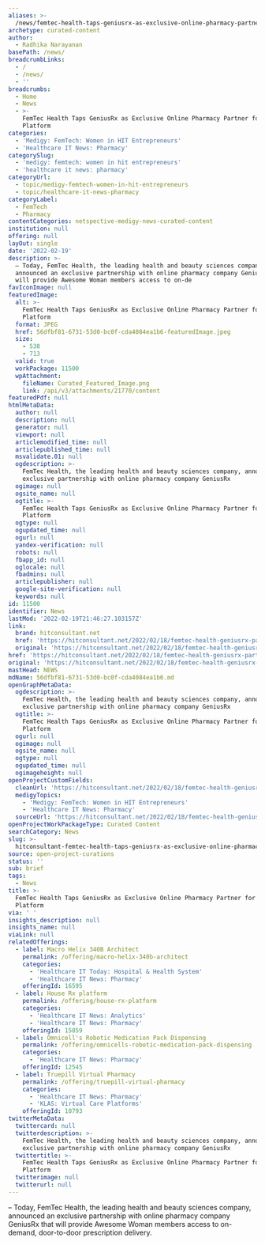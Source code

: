 ```yaml
---
aliases: >-
  /news/femtec-health-taps-geniusrx-as-exclusive-online-pharmacy-partner-for-d2c-platform
archetype: curated-content
author:
  - Radhika Narayanan
basePath: /news/
breadcrumbLinks:
  - /
  - /news/
  - ''
breadcrumbs:
  - Home
  - News
  - >-
    FemTec Health Taps GeniusRx as Exclusive Online Pharmacy Partner for D2C
    Platform
categories:
  - 'Medigy: FemTech: Women in HIT Entrepreneurs'
  - 'Healthcare IT News: Pharmacy'
categorySlug:
  - 'medigy: femtech: women in hit entrepreneurs'
  - 'healthcare it news: pharmacy'
categoryUrl:
  - topic/medigy-femtech-women-in-hit-entrepreneurs
  - topic/healthcare-it-news-pharmacy
categoryLabel:
  - FemTech
  - Pharmacy
contentCategories: netspective-medigy-news-curated-content
institution: null
offering: null
layOut: single
date: '2022-02-19'
description: >-
  – Today, FemTec Health, the leading health and beauty sciences company,
  announced an exclusive partnership with online pharmacy company GeniusRx that
  will provide Awesome Woman members access to on-de
favIconImage: null
featuredImage:
  alt: >-
    FemTec Health Taps GeniusRx as Exclusive Online Pharmacy Partner for D2C
    Platform
  format: JPEG
  href: 56dfbf81-6731-53d0-bc0f-cda4084ea1b6-featuredImage.jpeg
  size:
    - 538
    - 713
  valid: true
  workPackage: 11500
  wpAttachment:
    fileName: Curated_Featured_Image.png
    link: /api/v3/attachments/21770/content
featuredPdf: null
htmlMetaData:
  author: null
  description: null
  generator: null
  viewport: null
  articlemodified_time: null
  articlepublished_time: null
  msvalidate.01: null
  ogdescription: >-
    FemTec Health, the leading health and beauty sciences company, announced an
    exclusive partnership with online pharmacy company GeniusRx
  ogimage: null
  ogsite_name: null
  ogtitle: >-
    FemTec Health Taps GeniusRx as Exclusive Online Pharmacy Partner for D2C
    Platform
  ogtype: null
  ogupdated_time: null
  ogurl: null
  yandex-verification: null
  robots: null
  fbapp_id: null
  oglocale: null
  fbadmins: null
  articlepublisher: null
  google-site-verification: null
  keywords: null
id: 11500
identifier: News
lastMod: '2022-02-19T21:46:27.103157Z'
link:
  brand: hitconsultant.net
  href: 'https://hitconsultant.net/2022/02/18/femtec-health-geniusrx-partnership/'
  original: 'https://hitconsultant.net/2022/02/18/femtec-health-geniusrx-partnership/'
href: 'https://hitconsultant.net/2022/02/18/femtec-health-geniusrx-partnership/'
original: 'https://hitconsultant.net/2022/02/18/femtec-health-geniusrx-partnership/'
mastHead: NEWS
mdName: 56dfbf81-6731-53d0-bc0f-cda4084ea1b6.md
openGraphMetaData:
  ogdescription: >-
    FemTec Health, the leading health and beauty sciences company, announced an
    exclusive partnership with online pharmacy company GeniusRx
  ogtitle: >-
    FemTec Health Taps GeniusRx as Exclusive Online Pharmacy Partner for D2C
    Platform
  ogurl: null
  ogimage: null
  ogsite_name: null
  ogtype: null
  ogupdated_time: null
  ogimageheight: null
openProjectCustomFields:
  cleanUrl: 'https://hitconsultant.net/2022/02/18/femtec-health-geniusrx-partnership/'
  medigyTopics:
    - 'Medigy: FemTech: Women in HIT Entrepreneurs'
    - 'Healthcare IT News: Pharmacy'
  sourceUrl: 'https://hitconsultant.net/2022/02/18/femtec-health-geniusrx-partnership/'
openProjectWorkPackageType: Curated Content
searchCategory: News
slug: >-
  hitconsultant-femtec-health-taps-geniusrx-as-exclusive-online-pharmacy-partner-for-d2c-platform
source: open-project-curations
status: ''
sub: brief
tags:
  - News
title: >-
  FemTec Health Taps GeniusRx as Exclusive Online Pharmacy Partner for D2C
  Platform
via: ' '
insights_description: null
insights_name: null
viaLink: null
relatedOfferings:
  - label: Macro Helix 340B Architect
    permalink: /offering/macro-helix-340b-architect
    categories:
      - 'Healthcare IT Today: Hospital & Health System'
      - 'Healthcare IT News: Pharmacy'
    offeringId: 16595
  - label: House Rx platform
    permalink: /offering/house-rx-platform
    categories:
      - 'Healthcare IT News: Analytics'
      - 'Healthcare IT News: Pharmacy'
    offeringId: 15859
  - label: Omnicell's Robotic Medication Pack Dispensing
    permalink: /offering/omnicells-robotic-medication-pack-dispensing
    categories:
      - 'Healthcare IT News: Pharmacy'
    offeringId: 12545
  - label: Truepill Virtual Pharmacy
    permalink: /offering/truepill-virtual-pharmacy
    categories:
      - 'Healthcare IT News: Pharmacy'
      - 'KLAS: Virtual Care Platforms'
    offeringId: 10793
twitterMetaData:
  twittercard: null
  twitterdescription: >-
    FemTec Health, the leading health and beauty sciences company, announced an
    exclusive partnership with online pharmacy company GeniusRx
  twittertitle: >-
    FemTec Health Taps GeniusRx as Exclusive Online Pharmacy Partner for D2C
    Platform
  twitterimage: null
  twitterurl: null
---
```

<p>– Today, FemTec Health, the leading health and beauty sciences company, announced an exclusive partnership with online pharmacy company GeniusRx that will provide Awesome Woman members access to on-demand, door-to-door prescription delivery.</p>